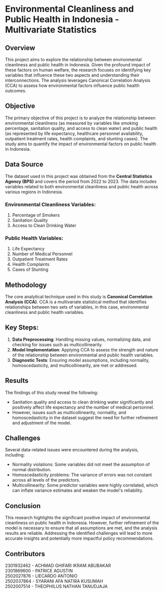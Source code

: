 # Environmental Cleanliness and Public Health in Indonesia - Multivariate Statistics

## Overview
This project aims to explore the relationship between environmental cleanliness and public health in Indonesia. Given the profound impact of these factors on human welfare, the research focuses on identifying key variables that influence these two aspects and understanding their interconnections. The analysis leverages Canonical Correlation Analysis (CCA) to assess how environmental factors influence public health outcomes.

## Objective
The primary objective of this project is to analyze the relationship between environmental cleanliness (as measured by variables like smoking percentage, sanitation quality, and access to clean water) and public health (as represented by life expectancy, healthcare personnel availability, outpatient treatment rates, health complaints, and stunting cases). The study aims to quantify the impact of environmental factors on public health in Indonesia.

## Data Source
The dataset used in this project was obtained from the **Central Statistics Agency (BPS)** and covers the period from 2022 to 2023. The data includes variables related to both environmental cleanliness and public health across various regions in Indonesia.

### Environmental Cleanliness Variables:
1. Percentage of Smokers
2. Sanitation Quality
3. Access to Clean Drinking Water

### Public Health Variables:
1. Life Expectancy
2. Number of Medical Personnel
3. Outpatient Treatment Rates
4. Health Complaints
5. Cases of Stunting

## Methodology
The core analytical technique used in this study is **Canonical Correlation Analysis (CCA)**. CCA is a multivariate statistical method that identifies relationships between two sets of variables, in this case, environmental cleanliness and public health variables.

## Key Steps:
1. **Data Preprocessing**: Handling missing values, normalizing data, and checking for issues such as multicollinearity.
2. **Model Implementation**: Applying CCA to assess the strength and nature of the relationship between environmental and public health variables.
3. **Diagnostic Tests**: Ensuring model assumptions, including normality, homoscedasticity, and multicollinearity, are met or addressed.

## Results
The findings of this study reveal the following:
- Sanitation quality and access to clean drinking water significantly and positively affect life expectancy and the number of medical personnel.
- However, issues such as multicollinearity, normality, and homoscedasticity in the dataset suggest the need for further refinement and adjustment of the model.

## Challenges
Several data-related issues were encountered during the analysis, including:
- Normality violations: Some variables did not meet the assumption of normal distribution.
- Homoscedasticity problems: The variance of errors was not constant across all levels of the predictors.
- Multicollinearity: Some predictor variables were highly correlated, which can inflate variance estimates and weaken the model's reliability.

## Conclusion
This research highlights the significant positive impact of environmental cleanliness on public health in Indonesia. However, further refinement of the model is necessary to ensure that all assumptions are met, and the analysis results are reliable. Addressing the identified challenges will lead to more accurate insights and potentially more impactful policy recommendations.

## Contributors
2301932462 - ACHMAD GHIFARI IKRAM ABUBAKAR <br>
2301869600 - PATRICE AGUSTIN <br>
2502027876 - LIECARDO ANTONIO <br>
2502037864 - SYARANI AFA NATIRA KUSUMAH <br>
2502007514 - THEOPHILUS NATHAN TANUDJAJA
